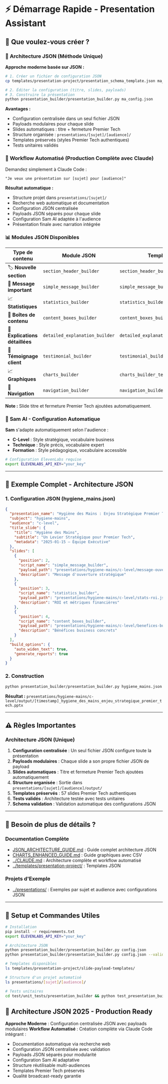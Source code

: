 # ⚡ Démarrage Rapide - Presentation Assistant

## 🎯 Que voulez-vous créer ?

### 🚀 **Architecture JSON** (Méthode Unique)

**Approche moderne basée sur JSON :**
```bash
# 1. Créer un fichier de configuration JSON
cp templates/presentation-project/presentation_schema_template.json ma_config.json

# 2. Éditer la configuration (titre, slides, payloads)
# 3. Construire la présentation
python presentation_builder/presentation_builder.py ma_config.json
```

**Avantages :**
- Configuration centralisée dans un seul fichier JSON
- Payloads modulaires pour chaque slide
- Slides automatiques : titre + fermeture Premier Tech
- Structure organisée : `presentations/[sujet]/[audience]/`
- Templates préservés (styles Premier Tech authentiques)
- Tests unitaires validés

### 🤖 **Workflow Automatisé** (Production Complète avec Claude)

Demandez simplement à Claude Code :
```
"Je veux une présentation sur [sujet] pour [audience]"
```

**Résultat automatique :**
- Structure projet dans `presentations/[sujet]/`
- Recherche web automatique et documentation
- Configuration JSON centralisée
- Payloads JSON séparés pour chaque slide
- Configuration Sam AI adaptée à l'audience
- Présentation finale avec narration intégrée

### 📊 **Modules JSON Disponibles**

| **Type de contenu** | **Module JSON** | **Template de payload** |
|---------------------------|----------------------|------------------------|
| 🏷️ **Nouvelle section** | `section_header_builder` | `section_header_builder_template.json` |
| 💬 **Message important** | `simple_message_builder` | `simple_message_builder_template.json` |
| 📈 **Statistiques** | `statistics_builder` | `statistics_builder_template.json` |
| 📝 **Boîtes de contenu** | `content_boxes_builder` | `content_boxes_builder_template.json` |
| 📖 **Explications détaillées** | `detailed_explanation_builder` | `detailed_explanation_builder_template.json` |
| 💬 **Témoignage client** | `testimonial_builder` | `testimonial_builder_template.json` |
| 📈 **Graphiques** | `charts_builder` | `charts_builder_template.json` |
| 🧭 **Navigation** | `navigation_builder` | `navigation_builder_template.json` |

**Note :** Slide titre et fermeture Premier Tech ajoutées automatiquement.

### 🤖 **Sam AI - Configuration Automatique**

**Sam** s'adapte automatiquement selon l'audience :
- **C-Level** : Style stratégique, vocabulaire business
- **Technique** : Style précis, vocabulaire expert
- **Formation** : Style pédagogique, vocabulaire accessible

```bash
# Configuration ElevenLabs requise
export ELEVENLABS_API_KEY="your_key"
```

---

## 🚀 **Exemple Complet - Architecture JSON**

### 1. Configuration JSON (hygiene_mains.json)
```json
{
  "presentation_name": "Hygiène des Mains : Enjeu Stratégique Premier Tech",
  "subject": "hygiene-mains",
  "audience": "c-level",
  "title_slide": {
    "title": "Hygiène des Mains",
    "subtitle": "Un Levier Stratégique pour Premier Tech",
    "metadata": "2025-01-15 – Équipe Exécutive"
  },
  "slides": [
    {
      "position": 2,
      "script_name": "simple_message_builder",
      "payload_path": "presentations/hygiene-mains/c-level/message-ouverture.json",
      "description": "Message d'ouverture stratégique"
    },
    {
      "position": 3,
      "script_name": "statistics_builder",
      "payload_path": "presentations/hygiene-mains/c-level/stats-roi.json",
      "description": "ROI et métriques financières"
    },
    {
      "position": 4,
      "script_name": "content_boxes_builder",
      "payload_path": "presentations/hygiene-mains/c-level/benefices-business.json",
      "description": "Bénéfices business concrets"
    }
  ],
  "build_options": {
    "auto_widen_text": true,
    "generate_reports": true
  }
}
```

### 2. Construction
```bash
python presentation_builder/presentation_builder.py hygiene_mains.json
```

**Résultat :** `presentations/hygiene-mains/c-level/output/[timestamp]_hygiene_des_mains_enjeu_strategique_premier_tech.pptx`

---

## ⚠️ **Règles Importantes**

### Architecture JSON (Unique)
1. **Configuration centralisée** : Un seul fichier JSON configure toute la présentation
2. **Payloads modulaires** : Chaque slide a son propre fichier JSON de payload
3. **Slides automatiques** : Titre et fermeture Premier Tech ajoutées automatiquement
4. **Structure organisée** : Sortie dans `presentations/[sujet]/[audience]/output/`
5. **Templates préservés** : 57 slides Premier Tech authentiques
6. **Tests validés** : Architecture testée avec tests unitaires
7. **Schema validation** : Validation automatique des configurations JSON

---

## 📖 **Besoin de plus de détails ?**

### Documentation Complète
- [JSON_ARCHITECTURE_GUIDE.md](JSON_ARCHITECTURE_GUIDE.md) : Guide complet architecture JSON
- [CHARTS_ENHANCED_GUIDE.md](CHARTS_ENHANCED_GUIDE.md) : Guide graphiques avec CSV
- [../CLAUDE.md](../CLAUDE.md) : Architecture complète et workflow automatisé
- [../templates/presentation-project/](../templates/presentation-project/) : Templates JSON

### Projets d'Exemple
- [../presentations/](../presentations/) : Exemples par sujet et audience avec configurations JSON

---

## 🔧 **Setup et Commandes Utiles**

```bash
# Installation
pip install -r requirements.txt
export ELEVENLABS_API_KEY="your_key"

# Architecture JSON
python presentation_builder/presentation_builder.py config.json
python presentation_builder/presentation_builder.py config.json --validate

# Templates disponibles
ls templates/presentation-project/slide-payload-templates/

# Structure d'un projet automatisé
ls presentations/[sujet]/[audience]/

# Tests unitaires
cd test/unit_tests/presentation_builder && python test_presentation_builder.py
```

## 🎯 **Architecture JSON 2025 - Production Ready**

**Approche Moderne** : Configuration centralisée JSON avec payloads modulaires
**Workflow Automatisé** : Création complète via Claude Code intégrant :
- Documentation automatique via recherche web
- Configuration JSON centralisée avec validation
- Payloads JSON séparés pour modularité
- Configuration Sam AI adaptative
- Structure réutilisable multi-audiences
- Templates Premier Tech préservés
- Qualité broadcast-ready garantie